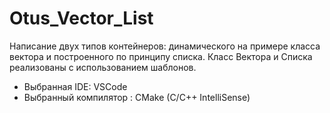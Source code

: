 # Otus_Vector_List

Написание двух типов контейнеров: динамического на примере класса вектора и построенного по принципу списка.
Класс Вектора и Списка реализованы с использованием шаблонов.
* Выбранная IDE: VSCode
* Выбранный компилятор : CMake (C/С++ IntelliSense)
